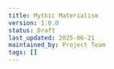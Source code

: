 ```yaml
---
title: Mythic Materialism
version: 1.0.0
status: Draft
last_updated: 2025-06-21
maintained_by: Project Team
tags: []
---
```

